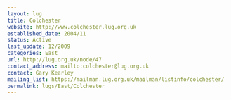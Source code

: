 ```yaml
---
layout: lug
title: Colchester
website: http://www.colchester.lug.org.uk
established_date: 2004/11
status: Active
last_update: 12/2009
categories: East
url: http://lug.org.uk/node/47
contact_address: mailto:colchester@lug.org.uk
contact: Gary Kearley
mailing_list: https://mailman.lug.org.uk/mailman/listinfo/colchester/
permalink: lugs/East/Colchester
---
```

